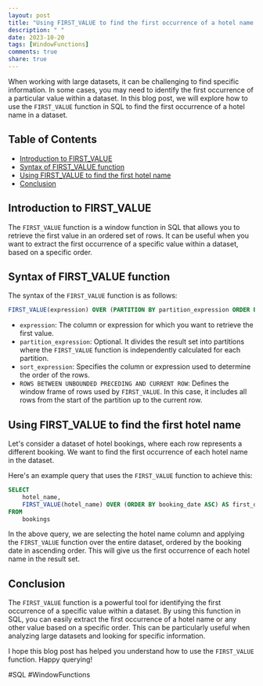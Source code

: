 ```yaml
---
layout: post
title: "Using FIRST_VALUE to find the first occurrence of a hotel name in a dataset"
description: " "
date: 2023-10-20
tags: [WindowFunctions]
comments: true
share: true
---
```


When working with large datasets, it can be challenging to find specific information. In some cases, you may need to identify the first occurrence of a particular value within a dataset. In this blog post, we will explore how to use the `FIRST_VALUE` function in SQL to find the first occurrence of a hotel name in a dataset.

## Table of Contents
- [Introduction to FIRST_VALUE](#introduction-to-first_value)
- [Syntax of FIRST_VALUE function](#syntax-of-first_value-function)
- [Using FIRST_VALUE to find the first hotel name](#using-first_value-to-find-the-first-hotel-name)
- [Conclusion](#conclusion)

## Introduction to FIRST_VALUE

The `FIRST_VALUE` function is a window function in SQL that allows you to retrieve the first value in an ordered set of rows. It can be useful when you want to extract the first occurrence of a specific value within a dataset, based on a specific order.

## Syntax of FIRST_VALUE function

The syntax of the `FIRST_VALUE` function is as follows:

```sql
FIRST_VALUE(expression) OVER (PARTITION BY partition_expression ORDER BY sort_expression [ASC|DESC] ROWS BETWEEN UNBOUNDED PRECEDING AND CURRENT ROW)
```

- `expression`: The column or expression for which you want to retrieve the first value.
- `partition_expression`: Optional. It divides the result set into partitions where the `FIRST_VALUE` function is independently calculated for each partition.
- `sort_expression`: Specifies the column or expression used to determine the order of the rows.
- `ROWS BETWEEN UNBOUNDED PRECEDING AND CURRENT ROW`: Defines the window frame of rows used by `FIRST_VALUE`. In this case, it includes all rows from the start of the partition up to the current row.

## Using FIRST_VALUE to find the first hotel name

Let's consider a dataset of hotel bookings, where each row represents a different booking. We want to find the first occurrence of each hotel name in the dataset.

Here's an example query that uses the `FIRST_VALUE` function to achieve this:

```sql
SELECT 
    hotel_name,
    FIRST_VALUE(hotel_name) OVER (ORDER BY booking_date ASC) AS first_occurrence
FROM 
    bookings
```

In the above query, we are selecting the hotel name column and applying the `FIRST_VALUE` function over the entire dataset, ordered by the booking date in ascending order. This will give us the first occurrence of each hotel name in the result set.

## Conclusion

The `FIRST_VALUE` function is a powerful tool for identifying the first occurrence of a specific value within a dataset. By using this function in SQL, you can easily extract the first occurrence of a hotel name or any other value based on a specific order. This can be particularly useful when analyzing large datasets and looking for specific information.

I hope this blog post has helped you understand how to use the `FIRST_VALUE` function. Happy querying!

\#SQL #WindowFunctions